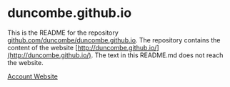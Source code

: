 duncombe.github.io
=======================

This is the README for the repository [github.com/duncombe/duncombe.github.io](http://github.com/duncombe/duncombe.github.io). The repository contains the content of the website 
[http://duncombe.github.io/](http://duncombe.github.io/). The text in this README.md does not reach the website.


[Account Website](http://duncombe.github.io/)



